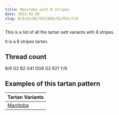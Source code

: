 ```yaml
---
title: Manitoba with 8 stripes
date: 2023-02-05
slug: B/6/G2/B2/G41/DG6/G2/R21/Y/6
---
```

This is a list of all the tartan sett variants with 8 stripes.

It is a 8 stripes tartan.


## Thread count
B/6 G2 B2 G41 DG6 G2 R21 Y/6

## Examples of this tartan pattern

| Tartan Variants |
|---------------|
| [Manitoba](/variants/b/6/g2/b2/g41/dg6/g2/r21/y/6-b5480b0-dg003000-g30a010-rc00000-yf0c000)||
